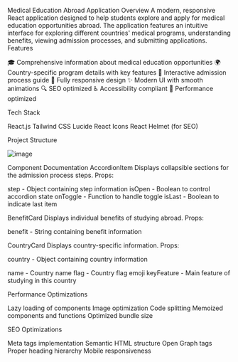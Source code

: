 Medical Education Abroad Application
Overview
A modern, responsive React application designed to help students explore and apply for medical education opportunities abroad. The application features an intuitive interface for exploring different countries' medical programs, understanding benefits, viewing admission processes, and submitting applications.
Features

🎓 Comprehensive information about medical education opportunities
🌍 Country-specific program details with key features
📝 Interactive admission process guide
📱 Fully responsive design
✨ Modern UI with smooth animations
🔍 SEO optimized
♿ Accessibility compliant
🚀 Performance optimized

Tech Stack

React.js
Tailwind CSS
Lucide React Icons
React Helmet (for SEO)

Project Structure

![image](https://github.com/user-attachments/assets/5932cbee-120a-4d65-93e0-f7ffb50351ed)

Component Documentation
AccordionItem
Displays collapsible sections for the admission process steps.
Props:

step - Object containing step information
isOpen - Boolean to control accordion state
onToggle - Function to handle toggle
isLast - Boolean to indicate last item

BenefitCard
Displays individual benefits of studying abroad.
Props:

benefit - String containing benefit information

CountryCard
Displays country-specific information.
Props:

country - Object containing country information

name - Country name
flag - Country flag emoji
keyFeature - Main feature of studying in this country



Performance Optimizations

Lazy loading of components
Image optimization
Code splitting
Memoized components and functions
Optimized bundle size

SEO Optimizations

Meta tags implementation
Semantic HTML structure
Open Graph tags
Proper heading hierarchy
Mobile responsiveness
